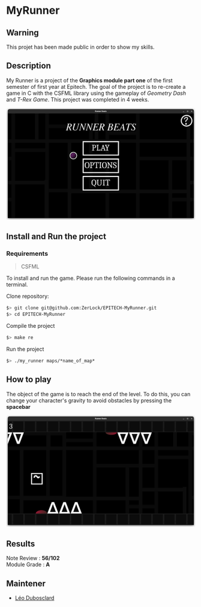 # MyRunner

## Warning
This projet has been made public in order to show my skills.

## Description
My Runner is a project of the **Graphics module part one** of the first semester of first year at Epitech. The goal of the project is to re-create a game in C with the CSFML library using the gameplay of *Geometry Dash* and *T-Rex Game*. This project was completed in 4 weeks.

![Game menu](./assets/readme/GameMenu.png)

## Install and Run the project

### Requirements
> CSFML

To install and run the game. Please run the following commands in a terminal.

Clone repository:
```bash
$> git clone git@github.com:ZerLock/EPITECH-MyRunner.git
$> cd EPITECH-MyRunner
```

Compile the project
```bash
$> make re
```

Run the project
```bash
$> ./my_runner maps/*name_of_map*
```

## How to play
The object of the game is to reach the end of the level. To do this, you can change your character's gravity to avoid obstacles by pressing the **spacebar**

![GameOverview](./assets/readme/GameOverview.png)

## Results
Note Review : **56/102**<br/>
Module Grade : **A**

## Maintener

- [Léo Dubosclard](https://github.com/ZerLock)